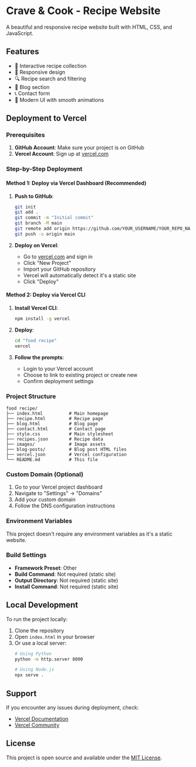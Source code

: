 # Crave & Cook - Recipe Website

A beautiful and responsive recipe website built with HTML, CSS, and JavaScript.

## Features

- 🍳 Interactive recipe collection
- 📱 Responsive design
- 🔍 Recipe search and filtering
- 📖 Blog section
- 📞 Contact form
- 🎨 Modern UI with smooth animations

## Deployment to Vercel

### Prerequisites

1. **GitHub Account**: Make sure your project is on GitHub
2. **Vercel Account**: Sign up at [vercel.com](https://vercel.com)

### Step-by-Step Deployment

#### Method 1: Deploy via Vercel Dashboard (Recommended)

1. **Push to GitHub**:
   ```bash
   git init
   git add .
   git commit -m "Initial commit"
   git branch -M main
   git remote add origin https://github.com/YOUR_USERNAME/YOUR_REPO_NAME.git
   git push -u origin main
   ```

2. **Deploy on Vercel**:
   - Go to [vercel.com](https://vercel.com) and sign in
   - Click "New Project"
   - Import your GitHub repository
   - Vercel will automatically detect it's a static site
   - Click "Deploy"

#### Method 2: Deploy via Vercel CLI

1. **Install Vercel CLI**:
   ```bash
   npm install -g vercel
   ```

2. **Deploy**:
   ```bash
   cd "food recipe"
   vercel
   ```

3. **Follow the prompts**:
   - Login to your Vercel account
   - Choose to link to existing project or create new
   - Confirm deployment settings

### Project Structure

```
food recipe/
├── index.html          # Main homepage
├── recipe.html         # Recipe page
├── blog.html           # Blog page
├── contact.html        # Contact page
├── style.css           # Main stylesheet
├── recipes.json        # Recipe data
├── images/             # Image assets
├── blog-posts/         # Blog post HTML files
├── vercel.json         # Vercel configuration
└── README.md           # This file
```

### Custom Domain (Optional)

1. Go to your Vercel project dashboard
2. Navigate to "Settings" → "Domains"
3. Add your custom domain
4. Follow the DNS configuration instructions

### Environment Variables

This project doesn't require any environment variables as it's a static website.

### Build Settings

- **Framework Preset**: Other
- **Build Command**: Not required (static site)
- **Output Directory**: Not required (static site)
- **Install Command**: Not required (static site)

## Local Development

To run the project locally:

1. Clone the repository
2. Open `index.html` in your browser
3. Or use a local server:
   ```bash
   # Using Python
   python -m http.server 8000
   
   # Using Node.js
   npx serve .
   ```

## Support

If you encounter any issues during deployment, check:
- [Vercel Documentation](https://vercel.com/docs)
- [Vercel Community](https://github.com/vercel/vercel/discussions)

## License

This project is open source and available under the [MIT License](LICENSE). 